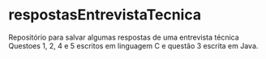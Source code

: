 # respostasEntrevistaTecnica
Repositório para salvar algumas respostas de uma entrevista técnica
Questoes 1, 2, 4 e 5 escritos em linguagem C e questão 3 escrita em Java.
